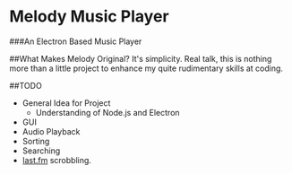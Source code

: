 # Melody Music Player
###An Electron Based Music Player


##What Makes Melody Original?
It's simplicity.
Real talk, this is nothing more than a little project to enhance my quite rudimentary skills at coding.

##TODO
* General Idea for Project
  * Understanding of Node.js and Electron
* GUI
* Audio Playback
* Sorting
* Searching
* [last.fm](http://last.fm) scrobbling.